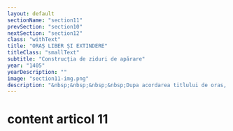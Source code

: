```yaml
---
layout: default
sectionName: "section11"
prevSection: "section10"
nextSection: "section12"
class: "withText"
title: "ORAȘ LIBER ȘI EXTINDERE"
titleClass: "smallText"
subtitle: "Construcția de ziduri de apărare"
year: "1405"
yearDescription: ""
image: "section11-img.png"
description: "&nbsp;&nbsp;&nbsp;&nbsp;Dupa acordarea titlului de oras, prin temeiul privilegiului din 2 iulie 1405, regele ungar Sigismund de Luxemburg acorda Clujului rangul de <em> Oras Liber Regesc </em>. Acest privilegiu a permis comunitatii clujene sa ridice ziduri de aparare si metereze.</br>&nbsp;&nbsp;&nbsp;&nbsp;Astfel se ajunge ca zidul medieval al Clujului sa cuprinda, in perioada secolului al XV-lea o suprafata de <em>45 de hectare.</em> "
---
```


# content articol 11
